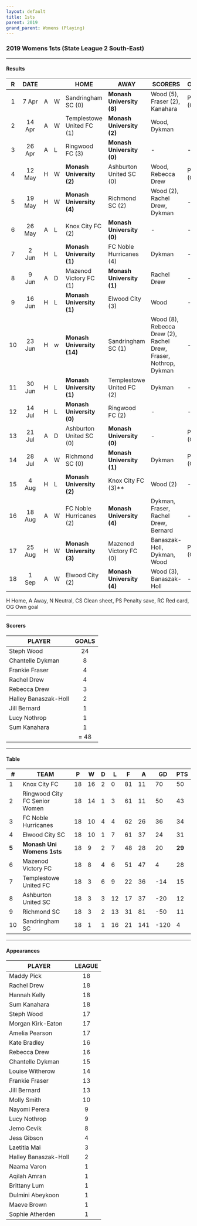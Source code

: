 ```yaml
---
layout: default
title: 1sts
parent: 2019
grand_parent: Womens (Playing)
---
```


### 2019 Womens 1sts (State League 2 South-East)

------------------------

#### Results 

| R | DATE |  |    | HOME | AWAY | SCORERS | OTHER |
|:---:|:---:|:---:|:---| --- | --- | --- | --- |
| 1 | 7 Apr | A | W |  Sandringham SC (0)  |  **Monash University (8)**  | Wood (5), Fraser (2), Kanahara |Pick (CS)  |
| 2 | 14 Apr | A | W |  Templestowe United FC (1)  |  **Monash University (2)**  | Wood, Dykman |  |
| 3 | 26 Apr | A | L |  Ringwood FC (3)  |  **Monash University (0)**  | - | - |
| 4 | 12 May | H | W |  **Monash University (2)**  |  Ashburton United SC (0)  | Wood, Rebecca Drew | Pick (CS) |
| 5 | 19 May | H | W |  **Monash University (4)**  |  Richmond SC (2)  | Wood (2), Rachel Drew, Dykman | - |
| 6 | 26 May | A | L |  Knox City FC (2)  |  **Monash University (0)**  | - | - |
| 7 | 2 Jun | H | L |  **Monash University (1)**  |  FC Noble Hurricanes (4)  | Dykman | - |
| 8 | 9 Jun | A | D |  Mazenod Victory FC (1)  |  **Monash University (1)**  | Rachel Drew | - |
| 9 | 16 Jun | H | L |  **Monash University (1)**  |  Elwood City (3)  | Wood | - |
| 10 | 23 Jun | H | w |  **Monash University (14)**  |  Sandringham SC (1)  | Wood (8), Rebecca Drew (2), Rachel Drew, Fraser, Nothrop, Dykman  | - |
| 11 | 30 Jun | H | L |  **Monash University (1)**  |  Templestowe United FC (2)  | Dykman | - |
| 12 | 14 Jul | H | L |  **Monash University (0)**  |  Ringwood FC (2)         | - | - |
| 13 | 21 Jul | A | D |  Ashburton United SC (0)  |  **Monash University (0)**  | - | Pick (CS) |
| 14 | 28 Jul | A | W |  Richmond SC (0)  |  **Monash University (1)**  | Dykman | Pick (CS) |
| 15 | 4 Aug | H | L |  **Monash University (2)**  |  Knox City FC (3)**  | Wood (2)  | - |
| 16 | 18 Aug | A | W |  FC Noble Hurricanes (2)  |  **Monash University (4)**  | Dykman, Fraser, Rachel Drew, Bernard | - |
| 17 | 25 Aug | H | W |  **Monash University (3)**  |  Mazenod Victory FC (0) | Banaszak-Holl, Dykman, Wood  | Pick (CS) |
| 18 | 1 Sep | A | W |  Elwood City (2)  | **Monash University (4)**  | Wood (3), Banaszak-Holl | - |

H Home, A Away, N Neutral, CS Clean sheet, PS Penalty save, RC Red card, OG Own goal 

------------------------

#### Scorers

| PLAYER                   | GOALS |
| ------------------------ |:-----:|
| Steph Wood               |   24  |
| Chantelle Dykman         |   8   |
| Frankie Fraser           |   4   |
| Rachel Drew              |   4   |
| Rebecca Drew             |   3   |
| Halley Banaszak-Holl     |   2   |
| Jill Bernard             |   1   |
| Lucy Nothrop             |   1   |
| Sum Kanahara             |   1   |
|                          | = 48 |

------------------------

#### Table

| #   | TEAM                          | P  | W  | D | L  | F  | A  | GD  | PTS |
|-----|-------------------------------|----|----|---|----|----|----|-----|-----|
| 1   | Knox City FC                  | 18 | 16 | 2 | 0  | 81 | 11 | 70  | 50  |
| 2   | Ringwood City FC Senior Women | 18 | 14 | 1 | 3  | 61 | 11 | 50  | 43  |
| 3   | FC Noble Hurricanes           | 18 | 10 | 4 | 4  | 62 | 26 | 36  | 34  |
| 4   | Elwood City SC                | 18 | 10 | 1 | 7  | 61 | 37 | 24  | 31  |
|**5**| **Monash Uni Womens 1sts**    | 18 | 9  | 2 | 7  | 48 | 28 | 20  |**29**|
| 6   | Mazenod Victory FC            | 18 | 8  | 4 | 6  | 51 | 47 | 4   | 28  |
| 7   | Templestowe United FC         | 18 | 3  | 6 | 9  | 22 | 36 | -14 | 15  |
| 8   | Ashburton United SC           | 18 | 3  | 3 | 12 | 17 | 37 | -20 | 12  |
| 9   | Richmond SC                   | 18 | 3  | 2 | 13 | 31 | 81 | -50 | 11  |
| 10  | Sandringham SC                | 18 | 1  | 1 | 16 | 21 | 141 | -120 | 4 |

------------------------

#### Appearances

| PLAYER                | LEAGUE |
| --------------------- |:-----:|
| Maddy Pick            |  18   |
| Rachel Drew           |  18   |
| Hannah Kelly          |  18   |
| Sum Kanahara          |  18   |
| Steph Wood            |  17   |
| Morgan Kirk-Eaton     |  17   |
| Amelia Pearson        |  17   |
| Kate Bradley          |  16   |
| Rebecca Drew          |  16   |
| Chantelle Dykman      |  15   |
| Louise Witherow       |  14   |
| Frankie Fraser        |  13   |
| Jill Bernard          |  13   |
| Molly Smith           |  10   |
| Nayomi Perera         |  9   |
| Lucy Nothrop          |  9   |
| Jemo Cevik            |  8   |
| Jess Gibson           |  4   |
| Laetitia Mai          |  3   |
| Halley Banaszak-Holl  |  2   |
| Naama Varon           |  1   |
| Aqilah Amran          |  1   |
| Brittany Lum          |  1   |
| Dulmini Abeykoon      |  1   |
| Maeve Brown           |  1   |
| Sophie Atherden       |  1   |